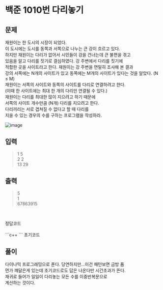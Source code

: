# 백준 1010번 다리놓기

## 문제
재원이는 한 도시의 시장이 되었다. </br>
이 도시에는 도시를 동쪽과 서쪽으로 나누는 큰 강이 흐르고 있다. </br>
하지만 재원이는 다리가 없어서 시민들이 강을 건너는데 큰 불편을 겪고 </br>
있음을 알고 다리를 짓기로 결심하였다. 강 주변에서 다리를 짓기에 </br>
적합한 곳을 사이트라고 한다. 재원이는 강 주변을 면밀히 조사해 본 결과</br>
강의 서쪽에는 N개의 사이트가 있고 동쪽에는 M개의 사이트가 있다는 것을 알았다. (N ≤ M)</br>
재원이는 서쪽의 사이트와 동쪽의 사이트를 다리로 연결하려고 한다.</br>
(이때 한 사이트에는 최대 한 개의 다리만 연결될 수 있다.) </br>
재원이는 다리를 최대한 많이 지으려고 하기 때문에 </br>
서쪽의 사이트 개수만큼 (N개) 다리를 지으려고 한다.</br>
다리끼리는 서로 겹쳐질 수 없다고 할 때 다리를</br>
지을 수 있는 경우의 수를 구하는 프로그램을 작성하라.

![image](https://user-images.githubusercontent.com/43857226/73070686-4e034180-3ef4-11ea-9bfc-7d05ee73c505.png) </br>

## 입력
> 1 5 </br>
2 2 </br>
13 29</br>

## 출력
> 5</br>
1</br>
67863915</br>

```c++

```
</br>
정답코드</br>
</br>
```c++
```
초기코드</br>

## 풀이
다이나믹 프로그래밍으로 푼다. 당연하지만...이건 패턴보면 금방 품</br>
먼가 꺠달은게 있는데 초기코드로도 답은 나온다만 시간초과가 뜬다. </br>
재귀로 들어가 일일이 다리놓는 모든 수를 이중반복문으로 </br>
계산하는 것이다. </br>
